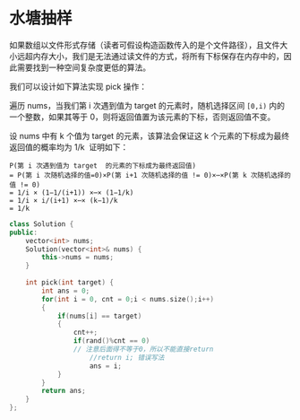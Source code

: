 # 水塘抽样
如果数组以文件形式存储（读者可假设构造函数传入的是个文件路径），且文件大小远超内存大小，我们是无法通过读文件的方式，将所有下标保存在内存中的，因此需要找到一种空间复杂度更低的算法。

我们可以设计如下算法实现 pick 操作：

遍历 nums，当我们第 i 次遇到值为 target 的元素时，随机选择区间 `[0,i)` 内的一个整数，如果其等于 0，则将返回值置为该元素的下标，否则返回值不变。

设 nums 中有 k 个值为 target 的元素，该算法会保证这 k 个元素的下标成为最终返回值的概率均为 1/k 
​
证明如下：
```
P(第 i 次遇到值为 target  的元素的下标成为最终返回值)
= P(第 i 次随机选择的值=0)×P(第 i+1 次随机选择的值 != 0)×⋯×P(第 k 次随机选择的值 != 0)
= 1/i × (1−1/(i+1)​) ×⋯× (1−1/k)
= 1/i × i/(i+1) ×⋯× (k−1)/k
= 1/k
```

```cpp
class Solution {
public:
    vector<int> nums;
    Solution(vector<int>& nums) {
        this->nums = nums;
    }
    
    int pick(int target) {
        int ans = 0;
        for(int i = 0, cnt = 0;i < nums.size();i++)
        {
            if(nums[i] == target)
            {
                cnt++;
                if(rand()%cnt == 0)
                // 注意后面得不等于0，所以不能直接return
                    //return i; 错误写法
                    ans = i;
            }
        }
        return ans;
    }
};
```